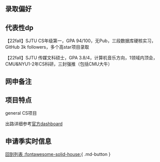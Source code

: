 ## 录取偏好

## 代表性dp
【22fall】SJTU CS年级第一，GPA 94/100，无Pub，三段数据库硬核实习，GitHub 3k followers，多个高star项目录取

【22fall】SJTU 传媒文科硕士，GPA 3.8/4，计算机音乐方向，1领域内顶会，CMU&NYU1-2年CS科研，三封强推（包括CMU大牛）
## 网申备注

## 项目特点
general CS项目

出路详细参考[官方dashboard](https://www.cmu.edu/career/outcomes/post-grad-dashboard.html)
## 申请季实时信息

[回到列表 :fontawesome-solid-house:](选校梯度.md){ .md-button }
